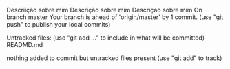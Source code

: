Descriição sobre mim
Descrição sobre mim
Descriçao sobre mim
On branch master
Your branch is ahead of 'origin/master' by 1 commit.
  (use "git push" to publish your local commits)

Untracked files:
  (use "git add <file>..." to include in what will be committed)
	READMD.md

nothing added to commit but untracked files present (use "git add" to track)
